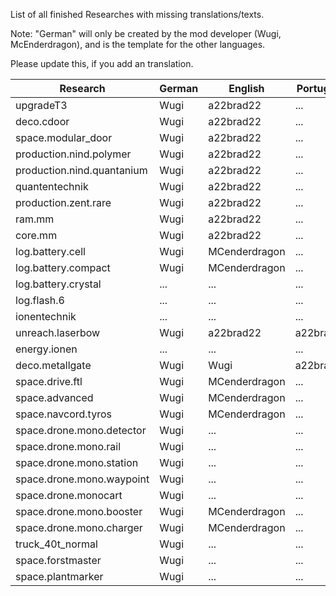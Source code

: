 List of all finished Researches with missing translations/texts.

Note: "German" will only be created by the mod developer (Wugi, McEnderdragon), and is the template for the other languages.

Please update this, if you add an translation.

Research  | German | English | Portugese | French
--------- | ------ | ------- | --------- | ------
upgradeT3 | Wugi | a22brad22 | ... | NeoFight92 
deco.cdoor | Wugi | a22brad22 | ... | NeoFight92 
space.modular_door | Wugi | a22brad22 | ... | NeoFight92 
production.nind.polymer | Wugi | a22brad22 | ... | NeoFight92 
production.nind.quantanium | Wugi | a22brad22 | ... | NeoFight92 
quantentechnik | Wugi | a22brad22 | ... | NeoFight92 
production.zent.rare | Wugi | a22brad22 | ... | NeoFight92 
ram.mm | Wugi | a22brad22 | ... | NeoFight92 
core.mm | Wugi | a22brad22 | ... | NeoFight92 
log.battery.cell | Wugi | MCenderdragon | ... | ... 
log.battery.compact | Wugi | MCenderdragon | ... | ... 
log.battery.crystal | ... | ... | ... | ... 
log.flash.6 | ... | ... | ... | ... 
ionentechnik | ... | ... | ... | ... 
unreach.laserbow | Wugi | a22brad22 | a22brad22 | NeoFight92 
energy.ionen | ... | ... | ... | ... 
deco.metallgate | Wugi | Wugi | a22brad22 | ...
space.drive.ftl | Wugi | MCenderdragon | ... | ...
space.advanced | Wugi | MCenderdragon | ... | ...
space.navcord.tyros | Wugi | MCenderdragon | ... | ...
space.drone.mono.detector | Wugi | ... | ... | ...
space.drone.mono.rail | Wugi | ... | ... | ...
space.drone.mono.station | Wugi | ... | ... | ...
space.drone.mono.waypoint | Wugi | ... | ... | ...
space.drone.monocart | Wugi | ... | ... | ...
space.drone.mono.booster | Wugi | MCenderdragon | ... | ...
space.drone.mono.charger | Wugi | MCenderdragon | ... | ...
truck_40t_normal | Wugi | ... | ... | ...
space.forstmaster | Wugi | ... | ... | ...
space.plantmarker | Wugi | ... | ... | ...
